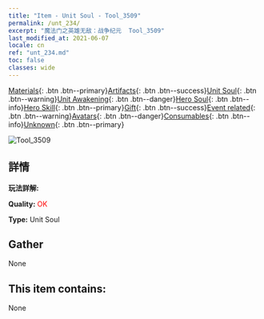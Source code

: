 ```yaml
---
title: "Item - Unit Soul - Tool_3509"
permalink: /unt_234/
excerpt: "魔法门之英雄无敌：战争纪元  Tool_3509"
last_modified_at: 2021-06-07
locale: cn
ref: "unt_234.md"
toc: false
classes: wide
---
```

 [Materials](/ItemsCN/){: .btn .btn--primary}[Artifacts](/ItemsCN/Artifacts/){: .btn .btn--success}[Unit Soul](/ItemsCN/UnitSoul/){: .btn .btn--warning}[Unit Awakening](/ItemsCN/UnitAwakening/){: .btn .btn--danger}[Hero Soul](/ItemsCN/HeroSoul/){: .btn .btn--info}[Hero Skill](/ItemsCN/HeroSkill/){: .btn .btn--primary}[Gift](/ItemsCN/Gift/){: .btn .btn--success}[Event related](/ItemsCN/Events/){: .btn .btn--warning}[Avatars](/ItemsCN/Avatars/){: .btn .btn--danger}[Consumables](/ItemsCN/Consumables/){: .btn .btn--info}[Unknown](/ItemsCN/Unknown/){: .btn .btn--primary}

 ![Tool_3509](/images/u/ti_yanmo.jpg)

## 詳情
 **玩法詳解:** 

 **Quality:** <span style="color: #FF0000">OK</span>

 **Type:** Unit Soul

## Gather

  None

## This item contains:

  None


